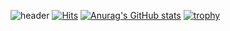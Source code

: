 ![header](https://capsule-render.vercel.app/api?type=wave&color=auto&height=300&section=header&text=witchbroom&fontSize=90)
[![Hits](https://hits.seeyoufarm.com/api/count/incr/badge.svg?url=https://github.com/witchbroom)](https://hits.seeyoufarm.com)
[![Anurag's GitHub stats](https://github-readme-stats.vercel.app/api?username=witchbroom)](https://github.com/anuraghazra/github-readme-stats)
[![trophy](https://github-profile-trophy.vercel.app/?username=witchbroom)](https://github.com/ryo-ma/github-profile-trophy)